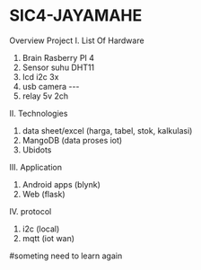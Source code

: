 # SIC4-JAYAMAHE
Overview Project
I. List Of Hardware
  1. Brain Rasberry PI 4
  2. Sensor suhu DHT11
  3. lcd i2c 3x
  4. usb camera ---
  6. relay 5v 2ch
     
II. Technologies
  1. data sheet/excel (harga, tabel, stok, kalkulasi)
  2. MangoDB (data proses iot)
  3. Ubidots

III. Application
  1. Android apps (blynk)
  2. Web (flask)

IV. protocol
  1. i2c (local)
  2. mqtt (iot wan)


#someting need to learn again 
